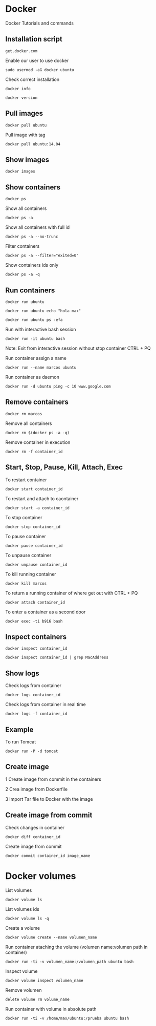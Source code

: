 # Docker
Docker Tutorials and commands


## Installation script
```
get.docker.com
```
Enable our user to use docker
```
sudo usermod -aG docker ubuntu
```
Check correct installation
```
docker info
```
```
docker version
```

## Pull images
```
docker pull ubuntu
```
Pull image with tag
```
docker pull ubuntu:14.04
```

## Show images

```
docker images
```

## Show containers
```
docker ps
```
Show all containers 
```
docker ps -a
```
Show all containers with full id
```
docker ps -a --no-trunc
```
Filter containers 
```
docker ps -a --filter="exited=0"
```
Show containers ids only
```
docker ps -a -q 
```

## Run containers
```
docker run ubuntu
```
```
docker run ubuntu echo "hola max"
```
```
docker run ubuntu ps -efa
```
Run with interactive bash session
```
docker run -it ubuntu bash
```
Note: Exit from interactive session without stop container CTRL + PQ

Run container assign a name
```
docker run --name marcos ubuntu
```
Run container as daemon
```
docker run -d ubuntu ping -c 10 www.google.com
```

## Remove containers
```
docker rm marcos
```
Remove all containers
```
docker rm $(docker ps -a -q)
```
Remove container in execution
```
docker rm -f container_id
```

## Start, Stop, Pause, Kill, Attach, Exec
To restart container
```
docker start container_id
```
To restart and attach to caontainer
```
docker start -a container_id
```
To stop container
```
docker stop container_id
```
To pause container
```
docker pause container_id
```
To unpause container
```
docker unpause container_id
```
To kill running container
```
docker kill marcos
```
To return a running container of where get out with CTRL + PQ
```
docker attach container_id
```
To enter a container as a second door
```
docker exec -ti b916 bash
```

## Inspect containers
```
docker inspect container_id
```
```
docker inspect container_id | grep MacAddress
```

## Show logs
Check logs from container
```
docker logs container_id
```
Check logs from container in real time
```
docker logs -f container_id
``` 

## Example
To run Tomcat
```
docker run -P -d tomcat
```

## Create image
1 Create image from commit in the containers

2 Crea image from Dockerfile

3 Import Tar file to Docker with the image

## Create image from commit

Check changes in container
```
docker diff container_id
```
Create image from commit
```
docker commit container_id image_name
```

# Docker volumes

List volumes
```
docker volume ls
```
List volumes ids
```
docker volume ls -q
```
Create a volume
```
docker volume create --name volumen_name
```
Run container ataching the volume (volumen name:volumen path in container)
```
docker run -ti -v volumen_name:/volumen_path ubuntu bash
```
Inspect volume
```
docker volume inspect volumen_name
```
Remove volumen
```
delete volume rm volume_name
```
Run container with volume in absolute path
```
docker run -ti -v /home/max/ubuntu:/prueba ubuntu bash
